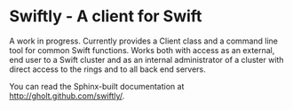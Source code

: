 # Swiftly - A client for Swift

A work in progress. Currently provides a Client class and a command line tool
for common Swift functions. Works both with access as an external, end user to
a Swift cluster and as an internal administrator of a cluster with direct
access to the rings and to all back end servers.

You can read the Sphinx-built documentation at
<http://gholt.github.com/swiftly/>.
